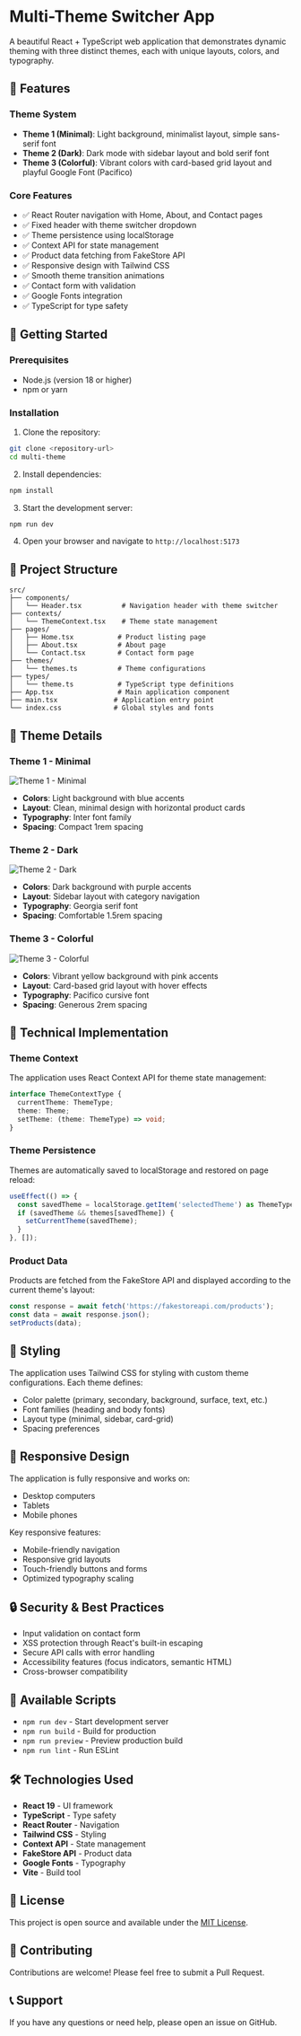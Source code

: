 # Multi-Theme Switcher App

A beautiful React + TypeScript web application that demonstrates dynamic theming with three distinct themes, each with unique layouts, colors, and typography.

## 🎨 Features

### Theme System
- **Theme 1 (Minimal)**: Light background, minimalist layout, simple sans-serif font
- **Theme 2 (Dark)**: Dark mode with sidebar layout and bold serif font  
- **Theme 3 (Colorful)**: Vibrant colors with card-based grid layout and playful Google Font (Pacifico)

### Core Features
- ✅ React Router navigation with Home, About, and Contact pages
- ✅ Fixed header with theme switcher dropdown
- ✅ Theme persistence using localStorage
- ✅ Context API for state management
- ✅ Product data fetching from FakeStore API
- ✅ Responsive design with Tailwind CSS
- ✅ Smooth theme transition animations
- ✅ Contact form with validation
- ✅ Google Fonts integration
- ✅ TypeScript for type safety

## 🚀 Getting Started

### Prerequisites
- Node.js (version 18 or higher)
- npm or yarn

### Installation

1. Clone the repository:
```bash
git clone <repository-url>
cd multi-theme
```

2. Install dependencies:
```bash
npm install
```

3. Start the development server:
```bash
npm run dev
```

4. Open your browser and navigate to `http://localhost:5173`

## 📁 Project Structure

```
src/
├── components/
│   └── Header.tsx          # Navigation header with theme switcher
├── contexts/
│   └── ThemeContext.tsx    # Theme state management
├── pages/
│   ├── Home.tsx           # Product listing page
│   ├── About.tsx          # About page
│   └── Contact.tsx        # Contact form page
├── themes/
│   └── themes.ts          # Theme configurations
├── types/
│   └── theme.ts           # TypeScript type definitions
├── App.tsx                # Main application component
├── main.tsx              # Application entry point
└── index.css             # Global styles and fonts
```

## 🎯 Theme Details

### Theme 1 - Minimal
![Theme 1 - Minimal](images/theme1.png)
- **Colors**: Light background with blue accents
- **Layout**: Clean, minimal design with horizontal product cards
- **Typography**: Inter font family
- **Spacing**: Compact 1rem spacing

### Theme 2 - Dark
![Theme 2 - Dark](images/theme2.png)
- **Colors**: Dark background with purple accents
- **Layout**: Sidebar layout with category navigation
- **Typography**: Georgia serif font
- **Spacing**: Comfortable 1.5rem spacing

### Theme 3 - Colorful
![Theme 3 - Colorful](images/theme3.png)
- **Colors**: Vibrant yellow background with pink accents
- **Layout**: Card-based grid layout with hover effects
- **Typography**: Pacifico cursive font
- **Spacing**: Generous 2rem spacing

## 🔧 Technical Implementation

### Theme Context
The application uses React Context API for theme state management:

```typescript
interface ThemeContextType {
  currentTheme: ThemeType;
  theme: Theme;
  setTheme: (theme: ThemeType) => void;
}
```

### Theme Persistence
Themes are automatically saved to localStorage and restored on page reload:

```typescript
useEffect(() => {
  const savedTheme = localStorage.getItem('selectedTheme') as ThemeType;
  if (savedTheme && themes[savedTheme]) {
    setCurrentTheme(savedTheme);
  }
}, []);
```

### Product Data
Products are fetched from the FakeStore API and displayed according to the current theme's layout:

```typescript
const response = await fetch('https://fakestoreapi.com/products');
const data = await response.json();
setProducts(data);
```

## 🎨 Styling

The application uses Tailwind CSS for styling with custom theme configurations. Each theme defines:

- Color palette (primary, secondary, background, surface, text, etc.)
- Font families (heading and body fonts)
- Layout type (minimal, sidebar, card-grid)
- Spacing preferences

## 📱 Responsive Design

The application is fully responsive and works on:
- Desktop computers
- Tablets
- Mobile phones

Key responsive features:
- Mobile-friendly navigation
- Responsive grid layouts
- Touch-friendly buttons and forms
- Optimized typography scaling

## 🔒 Security & Best Practices

- Input validation on contact form
- XSS protection through React's built-in escaping
- Secure API calls with error handling
- Accessibility features (focus indicators, semantic HTML)
- Cross-browser compatibility

## 🚀 Available Scripts

- `npm run dev` - Start development server
- `npm run build` - Build for production
- `npm run preview` - Preview production build
- `npm run lint` - Run ESLint

## 🛠️ Technologies Used

- **React 19** - UI framework
- **TypeScript** - Type safety
- **React Router** - Navigation
- **Tailwind CSS** - Styling
- **Context API** - State management
- **FakeStore API** - Product data
- **Google Fonts** - Typography
- **Vite** - Build tool

## 📄 License

This project is open source and available under the [MIT License](LICENSE).

## 🤝 Contributing

Contributions are welcome! Please feel free to submit a Pull Request.

## 📞 Support

If you have any questions or need help, please open an issue on GitHub.
